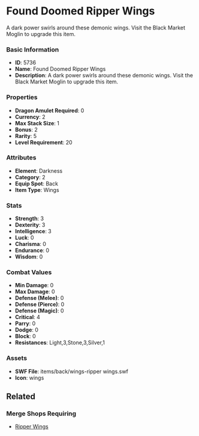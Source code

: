 # Found Doomed Ripper Wings

A dark power swirls around these demonic wings. Visit the Black Market Moglin to upgrade this item.

### Basic Information

- **ID**: 5736
- **Name**: Found Doomed Ripper Wings
- **Description**: A dark power swirls around these demonic wings. Visit the Black Market Moglin to upgrade this item.

### Properties

- **Dragon Amulet Required**: 0
- **Currency**: 2
- **Max Stack Size**: 1
- **Bonus**: 2
- **Rarity**: 5
- **Level Requirement**: 20

### Attributes

- **Element**: Darkness
- **Category**: 2
- **Equip Spot**: Back
- **Item Type**: Wings

### Stats

- **Strength**: 3
- **Dexterity**: 3
- **Intelligence**: 3
- **Luck**: 0
- **Charisma**: 0
- **Endurance**: 0
- **Wisdom**: 0

### Combat Values

- **Min Damage**: 0
- **Max Damage**: 0
- **Defense (Melee)**: 0
- **Defense (Pierce)**: 0
- **Defense (Magic)**: 0
- **Critical**: 4
- **Parry**: 0
- **Dodge**: 0
- **Block**: 0
- **Resistances**: Light,3,Stone,3,Silver,1

### Assets

- **SWF File**: items/back/wings-ripper wings.swf
- **Icon**: wings

## Related

### Merge Shops Requiring

- [Ripper Wings](../merge-shops/91-ripper-wings.md)

